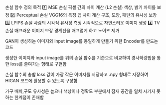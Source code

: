 손실 함수	정의	목적
1️⃣ MSE 손실	픽셀 간의 차이 계산 (L2 손실)	색상, 밝기 차이를 보정
2️⃣ Perceptual 손실	VGG16의 특징 맵 차이 계산	구조, 모양, 패턴의 유사성 보장
3️⃣ LPIPS 손실	사람의 시각적 유사성 측정	시각적으로 자연스러운 이미지 생성
4️⃣ TV 손실	매끄러운 이미지 보장	경계선을 매끄럽게 하고 노이즈 제거

GAN이 생성하는 이미지와 input image를 동일하게 만들기 위한 Encoder를 만드는 코드

생성한 이미지와 input image를 위의 손실 함수를 기준으로 비교하여 경사하강법을 통한 loss를 줄여가는 형태로 구현함

손실 함수의 총합 loss 값이 가장 작은 이미지를 저장하고 .npy 형태로 저장하여 HIGAN 코드에 활용할 수 있도록 구성함

가구 배치,구도 유사성은 높으나 색상이나 정확도 부분에서 잠재 공간을 일치 시키지 못하는 한계점이 존재함
